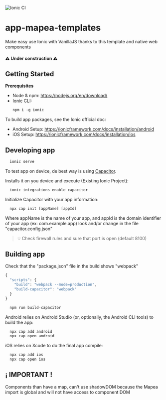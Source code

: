 ![Ionic CI](https://github.com/sigcorporativo-ja/app-mapea-templates/workflows/Ionic%20CI/badge.svg)

# app-mapea-templates
Make easy use Ionic with VanillaJS thanks to this template and native web components

#### :warning: Under construction :warning:

## Getting Started

**Prerequisites**
* Node & npm: https://nodejs.org/en/download/
* Ionic CLI:
  ```javascript
  npm i -g ionic
  ```
To build app packages, see the Ionic official doc:
* Android Setup: https://ionicframework.com/docs/installation/android
* iOS Setup: https://ionicframework.com/docs/installation/ios 

## Developing app
```javascript
  ionic serve
```

To test app on device, de best way is using [Capacitor](https://capacitorjs.com/).

Installs it on you device and execute (Existing Ionic Project):
```javascript
  ionic integrations enable capacitor
```


Initialize Capacitor with your app information:
```javascript
  npx cap init [appName] [appId]
```

Where appName is the name of your app, and appId is the domain identifier of your app (ex: com.example.app)
look and/or change in the file "capacitor.config.json"

> :bulb:  Check firewall rules and sure that port is open (default 8100)  

## Building app
Check that the "package.json" file in the build shows "webpack"
```javascript
{
  "scripts": {
    "build": "webpack --mode=production",
    "build-capacitor": "webpack"
  }
}
```

```javascript
  npm run build-capacitor
```

Android relies on Android Studio (or, optionally, the Android CLI tools) to build the app:
```javascript
  npx cap add android
  npx cap open android
```

iOS relies on Xcode to do the final app compile:
```javascript
  npx cap add ios
  npx cap open ios
```

## ¡ IMPORTANT !
Components than have a map, can't use shadowDOM because the Mapea import is global and will not have access to component DOM
 
